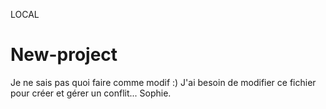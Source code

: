 LOCAL
# New-project
Je ne sais pas quoi faire comme modif :)
J'ai besoin de modifier ce fichier pour créer et gérer un conflit...
Sophie.
